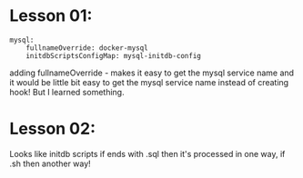 # Lesson 01:
```
mysql:
    fullnameOverride: docker-mysql
    initdbScriptsConfigMap: mysql-initdb-config
```
adding fullnameOverride - makes it easy to get the mysql service name and it would be little bit easy to get the mysql service name instead of creating hook! But I learned something.

# Lesson 02:
Looks like initdb scripts if ends with .sql then it's processed in one way, if .sh then another way!